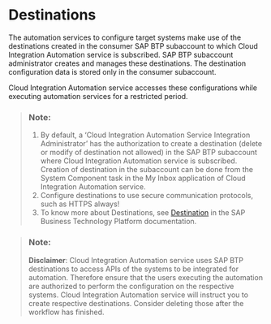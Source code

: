 <!-- loio496a7638dac4430abb033b7a8ce09d8e -->

# Destinations

The automation services to configure target systems make use of the destinations created in the consumer SAP BTP subaccount to which Cloud Integration Automation service is subscribed. SAP BTP subaccount administrator creates and manages these destinations. The destination configuration data is stored only in the consumer subaccount.

Cloud Integration Automation service accesses these configurations while executing automation services for a restricted period.

> ### Note:  
> 1.  By default, a ‘Cloud Integration Automation Service Integration Administrator’ has the authorization to create a destination \(delete or modify of destination not allowed\) in the SAP BTP subaccount where Cloud Integration Automation service is subscribed. Creation of destination in the subaccount can be done from the System Component task in the My Inbox application of Cloud Integration Automation service.
> 2.  Configure destinations to use secure communication protocols, such as HTTPS always!
> 3.  To know more about Destinations, see [Destination](https://help.sap.com/viewer/cca91383641e40ffbe03bdc78f00f681/Cloud/en-US/565fdb3dd19d4cda80864341dc5a0451.html) in the SAP Business Technology Platform documentation.

> ### Note:  
> **Disclaimer**: Cloud Integration Automation service uses SAP BTP destinations to access APIs of the systems to be integrated for automation. Therefore ensure that the users executing the automation are authorized to perform the configuration on the respective systems. Cloud Integration Automation service will instruct you to create respective destinations. Consider deleting those after the workflow has finished.

